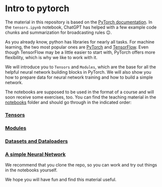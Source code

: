 # Intro to pytorch

The material in this repository is based on the [PyTorch documentation](https://pytorch.org/docs/stable/index.html). In the `tensors.ipynb` notebook, ChatGPT has helped with a few example code chunks and summarization for broadcasting rules :wink:.

As you already know, python has libraries for nearly all tasks. For machine learning, the two most popular ones are [PyTorch](https://pytorch.org/) and [TensorFlow](https://www.tensorflow.org/). Even though TensorFlow may be a little easier to start with, PyTorch offers more flexibility, which is why we like to work with it.

We will introduce you to `Tensors` and `Modules`, which are the base for all the helpful neural network building blocks in PyTorch. We will also show you how to prepare data for neural network training and how to build a simple network.

The notebooks are supposed to be used in the format of a course and will soon receive some exercises, too. You can find the teaching material in the [notebooks](notebooks) folder and should go through in the indicated order:

### [Tensors](notebooks/01_tensors.ipynb)

### [Modules](notebooks/02_modules.ipynb)

### [Datasets and Dataloaders](notebooks/03_datasets_and_loaders.ipynb)

### [A simple Neural Network](notebooks/04_neuralnetworks.ipynb)

We recommend that you clone the repo, so you can work and try out things in the notebooks yourself.

We hope you will have fun and find this material useful.